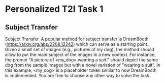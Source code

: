 # Personalized T2I Task 1
## Subject Transfer

Subject Transfer. A popular method for subject transfer is DreamBooth (https://arxiv.org/abs/2208.12242) which can serve as a starting point. Given a small set of images (e.g., pictures of my dog), the method should allow to put the main subject of the images in a new context. For instance, the prompt "A picture of <my_dog> wearing a suit." should depict the same dog from the sample images but with a novel variation of "wearing a suit". In this example, <my_dog> is a placeholder token similar to how DreamBooth is implemented. You are free to choose any other way to solve the task.